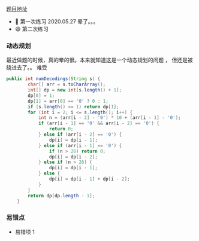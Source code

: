 [题目地址](https://leetcode-cn.com/problems/decode-ways/)



- :slightly_smiling_face: 第一次练习 2020.05.27 晕了。。。
- :smile: 第二次练习 



### 动态规划

最近做题的时候，真的晕的很。本来就知道这是一个动态规划的问题 ， 但还是被绕进去了。。 难受

```java
public int numDecodings(String s) {
        char[] arr = s.toCharArray();
        int[] dp = new int[s.length() + 1];
        dp[0] = 1;
        dp[1] = arr[0] == '0' ? 0 : 1;
        if (s.length() <= 1) return dp[1];
        for (int i = 2; i <= s.length(); i++) {
            int n = (arr[i - 2] - '0') * 10 + (arr[i - 1] - '0');
            if (arr[i - 1] == '0' && arr[i - 2] == '0') {
                return 0;
            } else if (arr[i - 2] == '0') {
                dp[i] = dp[i - 1];
            } else if (arr[i - 1] == '0') {
                if (n > 26) return 0;
                dp[i] = dp[i - 2];
            } else if (n > 26) {
                dp[i] = dp[i - 1];
            } else {
                dp[i] = dp[i - 1] + dp[i - 2];
            }
        }
        return dp[dp.length - 1];
    }
```



### 易错点

- 易错项 1 
